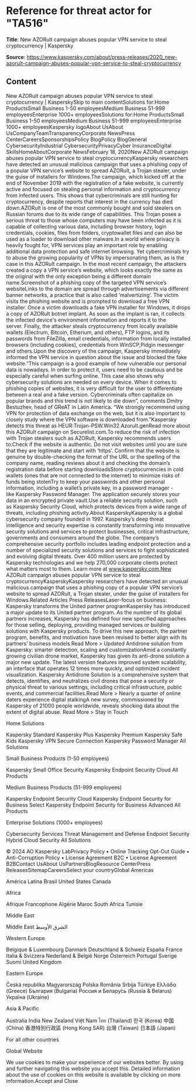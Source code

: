 # Reference for threat actor for "TA516"

**Title**: New AZORult campaign abuses popular VPN service to steal cryptocurrency | Kaspersky

**Source**: https://www.kaspersky.com/about/press-releases/2020_new-azorult-campaign-abuses-popular-vpn-service-to-steal-cryptocurrency

## Content
New AZORult campaign abuses popular VPN service to steal cryptocurrency | KasperskySkip to main contentSolutions for:Home ProductsSmall Business 1-50 employeesMedium Business 51-999 employeesEnterprise 1000+ employeesSolutions for:Home ProductsSmall Business 1-50 employeesMedium Business 51-999 employeesEnterprise 1000+ employeesKaspersky logoAbout UsAbout UsCompanyTeamTransparencyCorporate NewsPress CenterCareersSponsorshipsPolicy BlogPolicy BlogGeneral CybersecurityIndustrial CybersecurityPrivacyCyber InsuranceDigital SkillsHomeAboutCorporate NewsFebruary 18, 2020New AZORult campaign abuses popular VPN service to steal cryptocurrencyKaspersky researchers have detected an unusual malicious campaign that uses a phishing copy of a popular VPN service’s website to spread AZORult, a Trojan stealer, under the guise of installers for Windows.The campaign, which kicked off at the end of November 2019 with the registration of a fake website, is currently active and focused on stealing personal information and cryptocurrency from infected users. This shows that cybercriminals are still hunting for cryptocurrency, despite reports that interest in the currency has died down.AZORult is one of the most commonly bought and sold stealers on Russian forums due to its wide range of capabilities. This Trojan poses a serious threat to those whose computers may have been infected as it is capable of collecting various data, including browser history, login credentials, cookies, files from folders, cryptowallet files and can also be used as a loader to download other malware.In a world where privacy is heavily fought for, VPN services play an important role by enabling additional data protection and safe internet browsing. Yet cybercriminals try to abuse the growing popularity of VPNs by impersonating them, as is the case in this AZORult campaign. In the most recent campaign, the attackers created a copy a VPN service’s website, which looks exactly the same as the original with the only exception being a different domain name.Screenshot of a phishing copy of the targeted VPN service’s websiteLinks to the domain are spread through advertisements via different banner networks, a practice that is also called ‘malvertizing’. The victim visits the phishing website and is prompted to download a free VPN installer. Once a victim downloads a fake VPN installer for Windows, it drops a copy of AZORult botnet implant. As soon as the implant is ran, it collects the infected device's environment information and reports it to the server. Finally, the attacker steals cryptocurrency from locally available wallets (Electrum, Bitcoin, Etherium, and others), FTP logins, and its passwords from FileZilla, email credentials, information from locally installed browsers (including cookies), credentials from WinSCP,Pidgin messenger and others.Upon the discovery of the campaign, Kaspersky immediately informed the VPN service in question about the issue and blocked the fake website.“This campaign is a good example of how vulnerable our personal data is nowadays. In order to protect it, users need to be cautious and be especially careful when surfing online. This case also shows why cybersecurity solutions are needed on every device. When it comes to phishing copies of websites, it is very difficult for the user to differentiate between a real and a fake version. Cybercriminals often capitalize on popular brands and this trend is not likely to die down”, comments Dmitry Bestuzhev, head of GReAT in Latin America. “We strongly recommend using VPN for protection of data exchange on the web, but it is also important to closely study where the VPN software is downloaded from.”Kaspersky detects this threat as HEUR:Trojan-PSW.Win32.Azorult.genRead more about this AZORult campaign on Securelist.com.To reduce the risk of infection with Trojan stealers such as AZORult, Kaspersky recommends users to:Check if the website is authentic. Do not visit websites until you are sure that they are legitimate and start with ‘https’. Confirm that the website is genuine by double-checking the format of the URL or the spelling of the company name, reading reviews about it and checking the domain’s registration data before starting downloadsStore cryptocurrencies in cold wallets (ones that are not connected to the internet) to minimize risks of funds being stolenTry to keep your passwords and other personal information, including a wallet’s private key, in a password manager - like Kaspersky Password Manager. The application securely stores your data in an encrypted private vault.Use a reliable security solution, such as Kaspersky Security Cloud, which protects devices from a wide range of threats, including phishing activity.About KasperskyKaspersky is a global cybersecurity company founded in 1997. Kaspersky’s deep threat intelligence and security expertise is constantly transforming into innovative security solutions and services to protect businesses, critical infrastructure, governments and consumers around the globe. The company’s comprehensive security portfolio includes leading endpoint protection and a number of specialized security solutions and services to fight sophisticated and evolving digital threats. Over 400 million users are protected by Kaspersky technologies and we help 270,000 corporate clients protect what matters most to them. Learn more at www.kaspersky.com.New AZORult campaign abuses popular VPN service to steal cryptocurrencyKasperskyKaspersky researchers have detected an unusual malicious campaign that uses a phishing copy of a popular VPN service’s website to spread AZORult, a Trojan stealer, under the guise of installers for Windows.Related Articles Press ReleasesLaser-focus on business: Kaspersky transforms the United partner programKaspersky has introduced a major update to its United partner program. As the number of its global partners increases, Kaspersky has defined four new specified approaches for those selling, deploying, providing managed services or building solutions with Kaspersky products. To drive this new approach, the partner program, benefits, and motivation have been revised to better align with its partners’ business models.Read More > Updated Antidrone solution from Kaspersky: smarter detection, scaling and customizationAmid a constantly growing civilian drone market, Kaspersky has given its anti-drone solution a major new update. The latest version features improved system scalability, an interface that operates 12 times more quickly, and optimized incident visualization. Kaspersky Antidrone Solution is a comprehensive system that detects, identifies, and neutralizes civil drones that pose a security or physical threat to various settings, including critical infrastructure, public events, and commercial facilities.Read More > Nearly a quarter of online daters experience digital stalkingA new survey, commissioned by Kaspersky of 21000 people worldwide, reveals shocking data about the extent of digital abuse. Read More > Stay in Touch

Home Solutions

Kaspersky Standard
Kaspersky Plus
Kaspersky Premium
Kaspersky Safe Kids
Kaspersky VPN Secure Connection
Kaspersky Password Manager
All Solutions



Small Business Products
(1-50 employees)

Kaspersky Small Office Security
Kaspersky Endpoint Security Cloud
All Products



Medium Business Products
(51-999 employees)

Kaspersky Endpoint Security Cloud
Kaspersky Endpoint Security for Business Select
Kaspersky Endpoint Security for Business Advanced
All Products



Enterprise Solutions
(1000+ employees)

Cybersecurity Services
Threat Management and Defense
Endpoint Security
Hybrid Cloud Security
All Solutions


© 2024 AO Kaspersky LabPrivacy Policy • Online Tracking Opt-Out Guide • Anti-Corruption Policy • License Agreement B2C • License Agreement B2BContact UsAbout UsPartnersBlogResource CenterPress ReleasesSitemapCareersSelect your countryGlobal
Americas

América Latina
Brasil
United States
Canada

Africa

Afrique Francophone
Algérie
Maroc
South Africa
Tunisie

Middle East

Middle East
الشرق الأوسط



Western Europe

Belgique & Luxembourg
Danmark
Deutschland & Schweiz
España
France
Italia & Svizzera
Nederland & België
Norge
Österreich
Portugal
Sverige
Suomi
United Kingdom



Eastern Europe

Česká republika
Magyarország
Polska
România
Srbija
Türkiye
Ελλάδα (Greece)
България (Bulgaria)
Россия и Белару́сь (Russia & Belarus)
Україна (Ukraine)



Asia & Pacific

Australia
India
New Zealand
Việt Nam
ไทย (Thailand)
한국 (Korea)
中国 (China)
香港特別行政區 (Hong Kong SAR)
台灣 (Taiwan)
日本語 (Japan)

For all other countries

Global Website

We use cookies to make your experience of our websites better. By using and further navigating this website you accept this. Detailed information about the use of cookies on this website is available by clicking on more information.Accept and Close